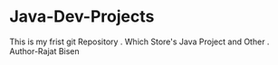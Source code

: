 # Java-Dev-Projects
This is my frist git Repository . Which Store's Java Project and Other .
<br>
Author-Rajat Bisen
